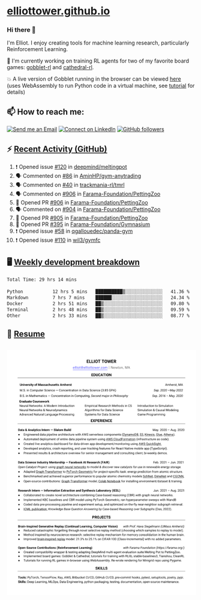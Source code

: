 # [elliottower.github.io](https://github.com/elliottower/elliottower.github.io)

### Hi there 👋

I'm Elliot. I enjoy creating tools for machine learning research, particularly Reinforcement Learning. 

🚀 I'm currently working on training RL agents for two of my favorite board games: [gobblet-rl](https://github.com/elliottower/gobblet-rl) and [cathedral-rl](https://github.com/elliottower/cathedral-rl). 

💥 A live version of Gobblet running in the browser can be viewed [here](https://elliottower.github.io/gobblet-rl/) (uses WebAssembly to run Python code in a virtual machine, see [tutorial](https://github.com/elliottower/gobblet-rl/blob/main/tutorials/WebAssembly/web_assembly.md) for details)


## 📫 How to reach me:

 [![Send me an Email](https://img.shields.io/badge/email-elliot%40elliottower.com-blue)](mailto:elliot@elliottower.com)
 [![Connect on LinkedIn](https://img.shields.io/badge/--linkedin?label=LinkedIn&logo=LinkedIn&style=social)](https://www.linkedin.com/in/elliot-tower)
 [![GitHub followers](https://img.shields.io/github/followers/elliottower?style=social)](https://github.com/elliottower/)
 

## ⚡ [Recent Activity (GitHub)](https://github.com/elliottower)

<!--START_SECTION:activity-->
1. ❗️ Opened issue [#120](https://github.com/deepmind/meltingpot/issues/120) in [deepmind/meltingpot](https://github.com/deepmind/meltingpot)
2. 🗣 Commented on [#86](https://github.com/AminHP/gym-anytrading/issues/86) in [AminHP/gym-anytrading](https://github.com/AminHP/gym-anytrading)
3. 🗣 Commented on [#40](https://github.com/trackmania-rl/tmrl/issues/40) in [trackmania-rl/tmrl](https://github.com/trackmania-rl/tmrl)
4. 🗣 Commented on [#906](https://github.com/Farama-Foundation/PettingZoo/issues/906) in [Farama-Foundation/PettingZoo](https://github.com/Farama-Foundation/PettingZoo)
5. 💪 Opened PR [#906](https://github.com/Farama-Foundation/PettingZoo/pull/906) in [Farama-Foundation/PettingZoo](https://github.com/Farama-Foundation/PettingZoo)
6. 🗣 Commented on [#904](https://github.com/Farama-Foundation/PettingZoo/issues/904) in [Farama-Foundation/PettingZoo](https://github.com/Farama-Foundation/PettingZoo)
7. 💪 Opened PR [#905](https://github.com/Farama-Foundation/PettingZoo/pull/905) in [Farama-Foundation/PettingZoo](https://github.com/Farama-Foundation/PettingZoo)
8. 💪 Opened PR [#395](https://github.com/Farama-Foundation/Gymnasium/pull/395) in [Farama-Foundation/Gymnasium](https://github.com/Farama-Foundation/Gymnasium)
9. ❗️ Opened issue [#58](https://github.com/qgallouedec/panda-gym/issues/58) in [qgallouedec/panda-gym](https://github.com/qgallouedec/panda-gym)
10. ❗️ Opened issue [#110](https://github.com/wil3/gymfc/issues/110) in [wil3/gymfc](https://github.com/wil3/gymfc)
<!--END_SECTION:activity-->


## 🖥️ [Weekly development breakdown](https://wakatime.com/@elliottower)
<!--START_SECTION:waka-->

```text
Total Time: 29 hrs 14 mins

Python           12 hrs 5 mins   ██████████▒░░░░░░░░░░░░░░   41.36 %
Markdown         7 hrs 7 mins    ██████░░░░░░░░░░░░░░░░░░░   24.34 %
Docker           2 hrs 51 mins   ██▒░░░░░░░░░░░░░░░░░░░░░░   09.80 %
Terminal         2 hrs 48 mins   ██▒░░░░░░░░░░░░░░░░░░░░░░   09.59 %
Other            2 hrs 33 mins   ██▒░░░░░░░░░░░░░░░░░░░░░░   08.77 %
```

<!--END_SECTION:waka-->


## 📄 [Resume](https://elliottower.github.io/src/pdf/resume.pdf)

<!-- PDF-TO-MARKDOWN:START -->
![Page 1](src/png/page1.png "Page 1")
---
<!-- PDF-TO-MARKDOWN:END -->
